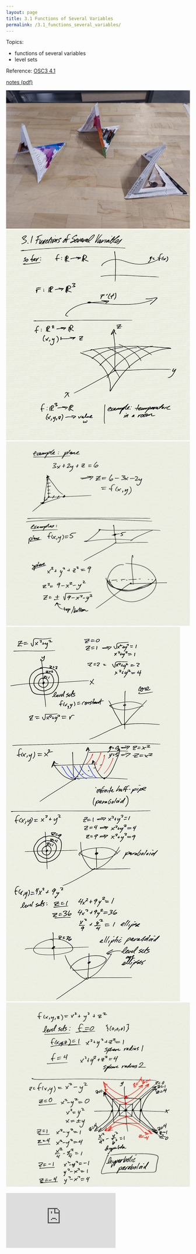 ```yaml
---
layout: page
title: 3.1 Functions of Several Variables
permalink: /3.1_functions_several_variables/
---
```


Topics:
- functions of several variables
- level sets

Reference: [OSC3 4.1](https://openstax.org/books/calculus-volume-3/pages/4-1-functions-of-several-variables)

[notes (pdf)](MultiV_3.1_FunctionsSeveralVariables.pdf)

![](origami_hyperbolic_paraboloids.jpg)
![](0.png)
![](1.png)
![](2.png)
![](3.png)

<iframe class="video" src="https://www.youtube.com/embed/SVsjp6oSDD8" title="YouTube video player" frameborder="0" allow="accelerometer; autoplay; clipboard-write; encrypted-media; gyroscope; picture-in-picture" allowfullscreen></iframe>


